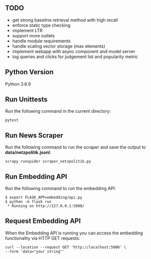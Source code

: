 ## TODO
- get strong baseline retrieval method with high recall
- enforce static type checking
- implement LTR
- support more outlets
- handle module requirements
- handle scaling vector storage (max elements)
- implement webapp with async component and model server
- log queries and clicks for judgement list and popularity metric


## Python Version

Python 3.6.9

## Run Unittests

Run the following command in the current directory:

```
pytest
```

## Run News Scraper

Run the following command to run the scraper and save the output to **data/netzpolitik.jsonl**:

```
scrapy runspider scraper_netzpolitik.py
```

## Run Embedding API

Run the following command to run the embedding API:

```
$ export FLASK_APP=embedding/api.py
$ python -m flask run
 * Running on http://127.0.0.1:5000/
```

## Request Embedding API

When the Embedding API is running you can access the embedding functionality via HTTP GET requests:

```
curl --location --request GET 'http://localhost:5000' \
--form 'data="your string"'
```